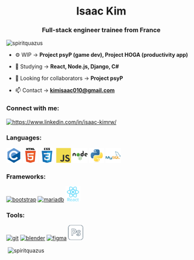 <h1 align="center">Isaac Kim</h1>
<h3 align="center">Full-stack engineer trainee from France</h3>

<p align="left"> <img src="https://komarev.com/ghpvc/?username=spiritquazus&label=Profile%20views&color=0e75b6&style=flat" alt="spiritquazus" /> </p>

- ⚙️ WIP -> **Project psyP (game dev), Project HOGA (productivity app)**

- 📖 Studying -> **React, Node.js, Django, C#**

- 🤝 Looking for collaborators -> **Project psyP**

- 📫 Contact -> **kimisaac010@gmail.com**

<h3 align="left">Connect with me:</h3>
<p align="left">
<a href="https://linkedin.com/in/https://www.linkedin.com/in/isaac-kimrw/" target="blank"><img align="center" src="https://raw.githubusercontent.com/rahuldkjain/github-profile-readme-generator/master/src/images/icons/Social/linked-in-alt.svg" alt="https://www.linkedin.com/in/isaac-kimrw/" height="30" width="40" /></a>
</p>



<h3 align="left">Languages:</h3>
<a href="https://www.cprogramming.com/" target="blank" rel="noreferrer"><img src="https://raw.githubusercontent.com/devicons/devicon/master/icons/c/c-original.svg" alt="c" width="40" height="40"/></a> 
<a href="https://www.w3.org/html/" target="blank" rel="noreferrer"><img src="https://raw.githubusercontent.com/devicons/devicon/master/icons/html5/html5-original-wordmark.svg" alt="html5" width="40" height="40"/></a> 
<a href="https://www.w3schools.com/css/" target="blank" rel="noreferrer"><img src="https://raw.githubusercontent.com/devicons/devicon/master/icons/css3/css3-original-wordmark.svg" alt="css3" width="40" height="40"/></a> 
<a href="https://developer.mozilla.org/en-US/docs/Web/JavaScript" target="blank" rel="noreferrer"><img src="https://raw.githubusercontent.com/devicons/devicon/master/icons/javascript/javascript-original.svg" alt="javascript" width="40" height="40"/></a>  
<a href="https://nodejs.org" target="blank" rel="noreferrer"><img src="https://raw.githubusercontent.com/devicons/devicon/master/icons/nodejs/nodejs-original-wordmark.svg" alt="nodejs" width="40" height="40"/></a>  
<a href="https://www.python.org" target="blank" rel="noreferrer"><img src="https://raw.githubusercontent.com/devicons/devicon/master/icons/python/python-original.svg" alt="python" width="40" height="40"/></a> 
<a href="https://www.mysql.com/" target="blank" rel="noreferrer"><img src="https://raw.githubusercontent.com/devicons/devicon/master/icons/mysql/mysql-original-wordmark.svg" alt="mysql" width="40" height="40"/></a> 
</p>

<h3 align="left">Frameworks:</h3>
<a href="https://getbootstrap.com" target="blank" rel="noreferrer"><img src="https://camo.githubusercontent.com/b872b9ada0c2c3d373bbb0c356eb4af353127335fc3d2e611964433864ab4de1/68747470733a2f2f676574626f6f7473747261702e636f6d2f646f63732f352e322f6173736574732f6272616e642f626f6f7473747261702d6c6f676f2d736861646f772e706e67" alt="bootstrap" width="40" height="40"/></a> 
<a href="https://mariadb.org/" target="blank" rel="noreferrer"><img src="https://www.vectorlogo.zone/logos/mariadb/mariadb-icon.svg" alt="mariadb" width="40" height="40"/></a>
<a href="https://reactjs.org/" target="blank" rel="noreferrer"><img src="https://raw.githubusercontent.com/devicons/devicon/master/icons/react/react-original-wordmark.svg" alt="react" width="40" height="40"/></a>

<h3 align="left">Tools:</h3>
<p align="left"> 
<a href="https://git-scm.com/" target="blank" rel="noreferrer"><img src="https://www.vectorlogo.zone/logos/git-scm/git-scm-icon.svg" alt="git" width="40" height="40"/></a> 
<a href="https://www.blender.org/" target="blank" rel="noreferrer"><img src="https://download.blender.org/branding/community/blender_community_badge_white.svg" alt="blender" width="40" height="40"/></a> 
<a href="https://www.figma.com/" target="blank" rel="noreferrer"><img src="https://www.vectorlogo.zone/logos/figma/figma-icon.svg" alt="figma" width="40" height="40"/></a> 
<a href="https://www.photoshop.com/en" target="blank" rel="noreferrer"><img src="https://raw.githubusercontent.com/devicons/devicon/master/icons/photoshop/photoshop-line.svg" alt="photoshop" width="40" height="40"/></a>



<p>&nbsp;<img align="center" src="https://github-readme-stats.vercel.app/api?username=spiritquazus&show_icons=true&locale=en" alt="spiritquazus" /></p>


